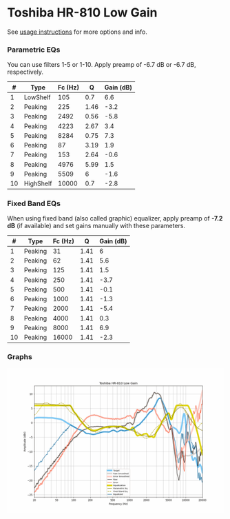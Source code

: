 # Toshiba HR-810 Low Gain
See [usage instructions](https://github.com/jaakkopasanen/AutoEq#usage) for more options and info.

### Parametric EQs
You can use filters 1-5 or 1-10. Apply preamp of -6.7 dB or -6.7 dB, respectively.

|   # | Type      |   Fc (Hz) |    Q |   Gain (dB) |
|-----|-----------|-----------|------|-------------|
|   1 | LowShelf  |       105 | 0.7  |         6.6 |
|   2 | Peaking   |       225 | 1.46 |        -3.2 |
|   3 | Peaking   |      2492 | 0.56 |        -5.8 |
|   4 | Peaking   |      4223 | 2.67 |         3.4 |
|   5 | Peaking   |      8284 | 0.75 |         7.3 |
|   6 | Peaking   |        87 | 3.19 |         1.9 |
|   7 | Peaking   |       153 | 2.64 |        -0.6 |
|   8 | Peaking   |      4976 | 5.99 |         1.5 |
|   9 | Peaking   |      5509 | 6    |        -1.6 |
|  10 | HighShelf |     10000 | 0.7  |        -2.8 |

### Fixed Band EQs
When using fixed band (also called graphic) equalizer, apply preamp of **-7.2 dB** (if available) and set gains manually with these parameters.

|   # | Type    |   Fc (Hz) |    Q |   Gain (dB) |
|-----|---------|-----------|------|-------------|
|   1 | Peaking |        31 | 1.41 |         6   |
|   2 | Peaking |        62 | 1.41 |         5.6 |
|   3 | Peaking |       125 | 1.41 |         1.5 |
|   4 | Peaking |       250 | 1.41 |        -3.7 |
|   5 | Peaking |       500 | 1.41 |        -0.1 |
|   6 | Peaking |      1000 | 1.41 |        -1.3 |
|   7 | Peaking |      2000 | 1.41 |        -5.4 |
|   8 | Peaking |      4000 | 1.41 |         0.3 |
|   9 | Peaking |      8000 | 1.41 |         6.9 |
|  10 | Peaking |     16000 | 1.41 |        -2.3 |

### Graphs
![](./Toshiba%20HR-810%20Low%20Gain.png)
